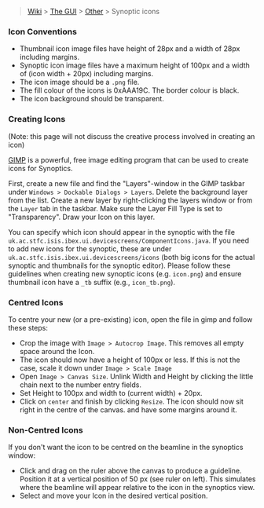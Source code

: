 > [Wiki](Home) > [The GUI](The-GUI) > [Other](GUI-Other) > Synoptic icons

### Icon Conventions
* Thumbnail icon image files have height of 28px and a width of 28px including margins.
* Synoptic icon image files have a maximum height of 100px and a width of (icon width + 20px) including margins.
* The icon image should be a `.png` file.
* The fill colour of the icons is 0xAAA19C. The border colour is black.
* The icon background should be transparent.

### Creating Icons
(Note: this page will not discuss the creative process involved in creating an icon)

[GIMP](http://www.gimp.org/) is a powerful, free image editing program that can be used to create icons for Synoptics. 

First, create a new file and find the "Layers"-window in the GIMP taskbar under `Windows > Dockable Dialogs > Layers`. Delete the background layer from the list. Create a new layer by right-clicking the layers window or from the `Layer` tab in the taskbar. Make sure the Layer Fill Type is set to "Transparency". Draw your Icon on this layer.

You can specify which icon should appear in the synoptic with the file `uk.ac.stfc.isis.ibex.ui.devicescreens/ComponentIcons.java`. If you need to add new icons for the synoptic, these are under `uk.ac.stfc.isis.ibex.ui.devicescreens/icons` (both big icons for the actual synoptic and thumbnails for the synoptic editor). Please follow these guidelines when creating new synoptic icons (e.g. `icon.png`) and ensure thumbnail icon have a `_tb` suffix (e.g., `icon_tb.png`).

### Centred Icons
To centre your new (or a pre-existing) icon, open the file in gimp and follow these steps:
* Crop the image with `Image > Autocrop Image`. This removes all empty space around the Icon.
* The icon should now have a height of 100px or less. If this is not the case, scale it down under `Image > Scale Image`
* Open `Image > Canvas Size`. Unlink Width and Height by clicking the little chain next to the number entry fields.
* Set Height to 100px and width to (current width) + 20px.
* Click on `center` and finish by clicking `Resize`. The icon should now sit right in the centre of the canvas. and have some margins around it.

### Non-Centred Icons
If you don't want the icon to be centred on the beamline in the synoptics window: 
* Click and drag on the ruler above the canvas to produce a guideline. Position it at a vertical position of 50 px (see ruler on left). This simulates where the beamline will appear relative to the icon in the synoptics view.
* Select and move your Icon in the desired vertical position.
